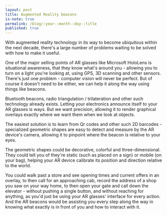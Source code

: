 ```yaml
---
layout: post
title: Augmented Reality beacons
is-note: true 
permalink: /blog/:year-:month-:day-:title
published: true
---
```

<p>With augmented reality technology in its way to become ubiquitous within the next decade, there's a large number of problems waiting to be solved with how to make it useful. </p>

<p>One of the major selling points of AR glasses like Microsoft HoloLens is situational awareness, that they know what's around you - allowing you to turn on a light you're looking at, using GPS, 3D scanning and other sensors. There's just one problem - computer vision will never be perfect. But of course it doesn't need to be either, we can help it along the way using things like beacons.</p>

<p>Bluetooth beacons, radio triangulation / trilateration and other such technology already exists. Letting your electronics announce itself to your AR glasses is ways. But we want precision, allowing it to render graphical overlays exactly where we want them when we look at objects.</p>

<p>The easiest solution is to learn from Qr codes and other such 2D barcodes - specialized geometric shapes are easy to detect and measure by the AR device's camera, allowing it to pinpoint where the beacon is relative to your eyes.</p>

<p>The geometric shapes could be decorative, colorful and three-dimensional. They could tell you of they're static (such as placed on a sign) or mobile (on your bag), helping your AR device calibrate its position and direction relative to the world.</p>

<p>You could walk past a store and see opening times and current offers in an overlay, to then call for an approaching cab, record the address of a shop you saw on your way home, to then open your gate and call down the elevator - without pushing a single button, and without reaching for anything, as you'd just be using your AR glasses' interface for every action. And the AR beacons would be assisting you every step along the way in knowing what exactly is in front of you and how to interact with it.</p>